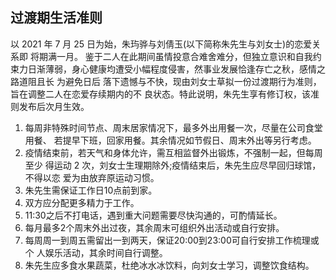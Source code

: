 ## 过渡期生活准则

以 2021 年 7 月 25 日为始，朱玙骅与刘倩玉(以下简称朱先生与刘女士)的恋爱关系即 将期满一月。
鉴于二人在此期间虽情投意合难舍难分，但独立意识和自我约束力日渐薄弱，身心健康均遭受小幅程度侵害，然事业发展恰逢存亡之秋，感情之路道阻且长
为避免日后 落下遗憾与不快，现由刘女士草拟一份过渡期行为准则，旨在调整二人在恋爱存续期内的不 良状态。特此说明，朱先生享有修订权，该准则发布后次月生效。

1. 每周非特殊时间节点、周末居家情况下，最多外出用餐一次，尽量在公司食堂用餐、 若提早下班，回家用餐。其余情况如节假日、周末外出等另行考虑。
2. 疫情结束前，若天气和身体允许，需互相监督外出锻炼，不强制一起，但每周至少 得运动 2 次，刘女士生理期除外;疫情结束后，朱先生应尽早回归球馆，不得以恋 爱为由放弃原运动习惯。
3. 朱先生需保证工作日10点前到家。
4. 双方应分配更多精力于工作。
5. 11:30之后不打电话，遇到重大问题需要尽快沟通的，可酌情延长。
6. 每月最多2个周末外出过夜，其余周末可组织外出活动或自行安排。
7. 每周周一到周五需留出一到两天，保证20:00到23:00可自行安排工作梳理或个
    人娱乐活动，其余时间自行调整。
8. 朱先生应多食水果蔬菜，杜绝冰水冰饮料，向刘女士学习，调整饮食结构。
